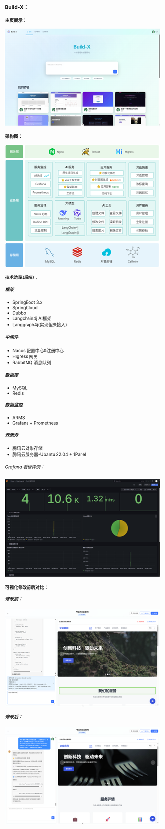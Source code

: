### Build-X：
#### 主页展示：
![index.png](https://github.com/BingHrrr/kyle-ai-code-gen/blob/master/img/index.png?raw=true)
#### 架构图：
![home.png](https://github.com/BingHrrr/kyle-ai-code-gen/blob/master/img/Build-X-sys.png?raw=true)
#### 技术选型(后端)：
##### 框架
- SpringBoot 3.x
- SpringCloud
- Dubbo
- Langchain4j AI框架
- Langgraph4j(实现但未接入)
##### 中间件
- Nacos 配置中心&注册中心
- Higress 网关
- RabbitMQ 消息队列
##### 数据库
- MySQL
- Redis
##### 数据监控
- ARMS
- Grafana + Prometheus
##### 云服务
- 腾讯云对象存储
- 腾讯云服务器-Ubantu 22.04 + 1Panel
###### Grafana 看板样例：
![grafana](https://github.com/BingHrrr/kyle-ai-code-gen/blob/master/img/Build-X.png?raw=true)

#### 可视化修改前后对比：
##### 修改前：
![page1.png](https://github.com/BingHrrr/kyle-ai-code-gen/blob/master/img/page1.png?raw=true)
##### 修改后：
![page2.png](https://github.com/BingHrrr/kyle-ai-code-gen/blob/master/img/page2.png?raw=true)
